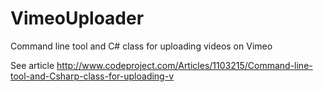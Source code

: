 # VimeoUploader
Command line tool and C# class for uploading videos on Vimeo

See article http://www.codeproject.com/Articles/1103215/Command-line-tool-and-Csharp-class-for-uploading-v
